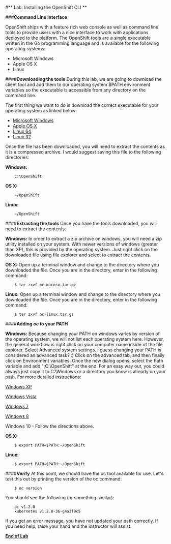 #** Lab: Installing the OpenShift CLI **

###**Command Line Interface**

OpenShift ships with a feature rich web console as well as command line tools
to provide users with a nice interface to work with applications deployed to the
platform.  The OpenShift tools are a single executable written in the Go
programming language and is available for the following operating systems:

- Microsoft Windows
- Apple OS X
- Linux

####**Downloading the tools**
During this lab, we are going to download the client tool and add them to our
operating system $PATH environment variables so the executable is accessible
from any directory on the command line.

The first thing we want to do is download the correct executable for your
operating system as linked below:

- [Microsoft Windows](https://github.com/openshift/origin/releases/download/v1.2.0/openshift-origin-client-tools-v1.2.0-2e62fab-windows.zip)
- [Apple OS X](https://github.com/openshift/origin/releases/download/v1.2.0/openshift-origin-client-tools-v1.2.0-2e62fab-mac.zip)
- [Linux 64](https://github.com/openshift/origin/releases/download/v1.2.0/openshift-origin-client-tools-v1.2.0-2e62fab-linux-64bit.tar.gz)
- [Linux 32](https://github.com/openshift/origin/releases/download/v1.2.0/openshift-origin-client-tools-v1.2.0-2e62fab-linux-32bit.tar.gz)


Once the file has been downloaded, you will need to extract the contents as it
is a compressed archive.  I would suggest saving this file to the following
directories:

**Windows:**

````
	C:\OpenShift
````

**OS X:**

````
	~/OpenShift
````

**Linux:**

````
	~/OpenShift
````

####**Extracting the tools**
Once you have the tools downloaded, you will need to extract the contents:

**Windows:**
In order to extract a zip archive on windows, you will need a zip utility
installed on your system.  With newer versions of windows (greater than XP),
this is provided by the operating system.  Just right click on the downloaded
file using file explorer and select to extract the contents.

**OS X:**
Open up a terminal window and change to the directory where you downloaded the
file.  Once you are in the directory, enter in the following command:

````
	$ tar zxvf oc-macosx.tar.gz
````

**Linux:**
Open up a terminal window and change to the directory where you downloaded the
file.  Once you are in the directory, enter in the following command:

````
	$ tar zxvf oc-linux.tar.gz
````

####**Adding *oc* to your PATH**

**Windows:**
Because changing your PATH on windows varies by version of the operating system,
we will not list each operating system here.  However, the general workflow is
right click on your computer name inside of the file explorer.  Select Advanced
system settings. I guess changing your PATH is considered an advanced task? :)
Click on the advanced tab, and then finally click on Environment variables.
Once the new dialog opens, select the Path variable and add ";C:\OpenShift" at
the end.  For an easy way out, you could always just copy it to C:\Windows or a
directory you know is already on your path. For more detailed instructions:

[Windows XP](https://support.microsoft.com/en-us/kb/310519)

[Windows Vista](http://banagale.com/changing-your-system-path-in-windows-vista.htm)

[Windows 7](http://geekswithblogs.net/renso/archive/2009/10/21/how-to-set-the-windows-path-in-windows-7.aspx "Windows 7")

[Windows 8](http://www.itechtics.com/customize-windows-environment-variables/)

Windows 10 - Follow the directions above.

**OS X:**

````
	$ export PATH=$PATH:~/OpenShift
````

**Linux:**

````
	$ export PATH=$PATH:~/OpenShift
````

####**Verify**
At this point, we should have the oc tool available for use.  Let's test this
out by printing the version of the oc command:

````
	$ oc version
````

You should see the following (or something similar):

````
	oc v1.2.0
	kubernetes v1.2.0-36-g4a3f9c5
````

If you get an error message, you have not updated your path correctly.  If you
need help, raise your hand and the instructor will assist.

**[End of Lab](/)**
